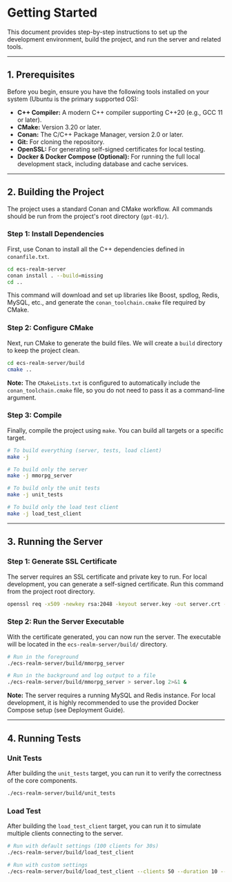 # Getting Started

This document provides step-by-step instructions to set up the development environment, build the project, and run the server and related tools.

---

## 1. Prerequisites

Before you begin, ensure you have the following tools installed on your system (Ubuntu is the primary supported OS):

- **C++ Compiler:** A modern C++ compiler supporting C++20 (e.g., GCC 11 or later).
- **CMake:** Version 3.20 or later.
- **Conan:** The C/C++ Package Manager, version 2.0 or later.
- **Git:** For cloning the repository.
- **OpenSSL:** For generating self-signed certificates for local testing.
- **Docker & Docker Compose (Optional):** For running the full local development stack, including database and cache services.

---

## 2. Building the Project

The project uses a standard Conan and CMake workflow. All commands should be run from the project's root directory (`gpt-01/`).

### Step 1: Install Dependencies

First, use Conan to install all the C++ dependencies defined in `conanfile.txt`.

```bash
cd ecs-realm-server
conan install . --build=missing
cd ..
```
This command will download and set up libraries like Boost, spdlog, Redis, MySQL, etc., and generate the `conan_toolchain.cmake` file required by CMake.

### Step 2: Configure CMake

Next, run CMake to generate the build files. We will create a `build` directory to keep the project clean.

```bash
cd ecs-realm-server/build
cmake ..
```
**Note:** The `CMakeLists.txt` is configured to automatically include the `conan_toolchain.cmake` file, so you do not need to pass it as a command-line argument.

### Step 3: Compile

Finally, compile the project using `make`. You can build all targets or a specific target.

```bash
# To build everything (server, tests, load client)
make -j

# To build only the server
make -j mmorpg_server

# To build only the unit tests
make -j unit_tests

# To build only the load test client
make -j load_test_client
```

---

## 3. Running the Server

### Step 1: Generate SSL Certificate

The server requires an SSL certificate and private key to run. For local development, you can generate a self-signed certificate. Run this command from the project root directory.

```bash
openssl req -x509 -newkey rsa:2048 -keyout server.key -out server.crt -days 365 -nodes -subj "/C=US/ST=California/L=San-Francisco/O=My-Game-Company/OU=Dev/CN=localhost"
```

### Step 2: Run the Server Executable

With the certificate generated, you can now run the server. The executable will be located in the `ecs-realm-server/build/` directory.

```bash
# Run in the foreground
./ecs-realm-server/build/mmorpg_server

# Run in the background and log output to a file
./ecs-realm-server/build/mmorpg_server > server.log 2>&1 &
```
**Note:** The server requires a running MySQL and Redis instance. For local development, it is highly recommended to use the provided Docker Compose setup (see Deployment Guide).

---

## 4. Running Tests

### Unit Tests

After building the `unit_tests` target, you can run it to verify the correctness of the core components.

```bash
./ecs-realm-server/build/unit_tests
```

### Load Test

After building the `load_test_client` target, you can run it to simulate multiple clients connecting to the server.

```bash
# Run with default settings (100 clients for 30s)
./ecs-realm-server/build/load_test_client

# Run with custom settings
./ecs-realm-server/build/load_test_client --clients 50 --duration 10 --pps 20
```
